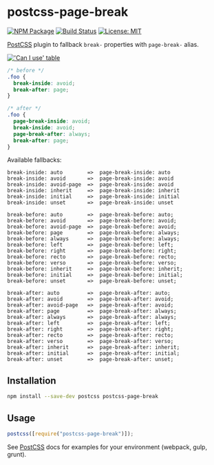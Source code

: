 # postcss-page-break

[![NPM Package][npm-img]][npm]
[![Build Status][ci-img]][ci]
[![License: MIT][mit-img]][mit]

[PostCSS] plugin to fallback `break-` properties with `page-break-` alias.

[!['Can I use' table](https://caniuse.bitsofco.de/image/multicolumn.png)](https://caniuse.com/#feat=multicolumn)

[postcss]: https://github.com/postcss/postcss
[npm-img]: https://img.shields.io/npm/v/postcss-page-break.svg
[npm]: https://www.npmjs.org/package/postcss-page-break
[ci-img]: https://travis-ci.org/shrpne/postcss-page-break.svg
[ci]: https://travis-ci.org/shrpne/postcss-page-break
[mit-img]: https://img.shields.io/badge/License-MIT-yellow.svg
[mit]: https://github.com/shrpne/postcss-page-break/blob/master/LICENSE

```css
/* before */
.foo {
  break-inside: avoid;
  break-after: page;
}

/* after */
.foo {
  page-break-inside: avoid;
  break-inside: avoid;
  page-break-after: always;
  break-after: page;
}
```

Available fallbacks:

```
break-inside: auto        =>  page-break-inside: auto
break-inside: avoid       =>  page-break-inside: avoid
break-inside: avoid-page  =>  page-break-inside: avoid
break-inside: inherit     =>  page-break-inside: inherit
break-inside: initial     =>  page-break-inside: initial
break-inside: unset       =>  page-break-inside: unset

break-before: auto        =>  page-break-before: auto;
break-before: avoid       =>  page-break-before: avoid;
break-before: avoid-page  =>  page-break-before: avoid;
break-before: page        =>  page-break-before: always;
break-before: always      =>  page-break-before: always;
break-before: left        =>  page-break-before: left;
break-before: right       =>  page-break-before: right;
break-before: recto       =>  page-break-before: recto;
break-before: verso       =>  page-break-before: verso;
break-before: inherit     =>  page-break-before: inherit;
break-before: initial     =>  page-break-before: initial;
break-before: unset       =>  page-break-before: unset;

break-after: auto         =>  page-break-after: auto;
break-after: avoid        =>  page-break-after: avoid;
break-after: avoid-page   =>  page-break-after: avoid;
break-after: page         =>  page-break-after: always;
break-after: always       =>  page-break-after: always;
break-after: left         =>  page-break-after: left;
break-after: right        =>  page-break-after: right;
break-after: recto        =>  page-break-after: recto;
break-after: verso        =>  page-break-after: verso;
break-after: inherit      =>  page-break-after: inherit;
break-after: initial      =>  page-break-after: initial;
break-after: unset        =>  page-break-after: unset;
```

## Installation

```bash
npm install --save-dev postcss postcss-page-break
```

## Usage

```js
postcss([require("postcss-page-break")]);
```

See [PostCSS] docs for examples for your environment (webpack, gulp, grunt).
